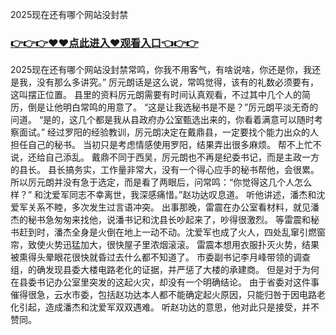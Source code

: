 2025现在还有哪个网站没封禁

### <a href="https://k5t6.com">👉👉👉♥♥点此进入♥观看入口👈👉👉</a>



2025现在还有哪个网站没封禁常鸣，你我不用客气，有啥说啥，你还是你，我还是我，没有那么多讲究。”
厉元朗话是这么说，常鸣觉得，该有的礼数必须要有，这叫摆正位置。
县里的资料厉元朗需要有时间认真观看，不过其中几个人的简历，倒是让他明白常鸣的用意了。
“这是让我选秘书是不是？”厉元朗平淡无奇的问道。
“是的，这几个都是我从县政府办公室甄选出来的，你看着满意可以随时考察面试。”
经过罗阳的经验教训，厉元朗决定在戴鼎县，一定要找个能力出众的人担任自己的秘书。
当初只是考虑情感使用罗阳，结果弄出很多麻烦。
帮不上忙不说，还给自己添乱。
戴鼎不同于西吴，厉元朗也不再是纪委书记，而是主政一方的县长。
县长搞务实，工作量非常大，没有一个得心应手的秘书帮他，会很累。
所以厉元朗并没有急于选定，而是看了两眼后，问常鸣：“你觉得这几个人怎么样？”
和沈爱军同志不幸离世，我深感痛惜。”赵功达叹息道。
听他讲述，潘杰和沈爱军关系不睦，多次发生过言语冲突。
出事那晚，雷震在办公室看材料，就见潘杰的秘书急匆匆来找他，说潘书记和沈县长吵起来了，吵得很激烈。
等雷震和秘书赶到时，潘杰全身是火倒在地上一动不动。沈爱军也成了火人，四处乱窜引燃窗帘，致使火势迅猛加大，很快屋子里浓烟滚滚。
雷震本想用衣服扑灭火势，结果被熏得头晕眼花很快就昏过去什么都不知道了。
市委副书记李月峰带领的调查组，的确发现县委大楼电路老化的证据，并严惩了大楼的承建商。
但是对于为何在县委书记办公室里突发的这起火灾，却没有一个明确结论。
由于省委对这件事催得很急，云水市委，包括赵功达本人都不能确定起火原因，只能归咎于因电路老化引起，造成潘杰和沈爱军双双遇难。
听赵功达的意思，他对此只是接受，并不赞同。
